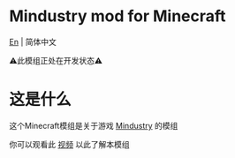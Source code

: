 # Mindustry mod for Minecraft

[En](README.MD) | 简体中文

⚠️此模组正处在开发状态⚠️

# 这是什么

这个Minecraft模组是关于游戏 [Mindustry](https://github.com/Anuken/Mindustry) 的模组

你可以观看此 [视频](https://b23.tv/rnAnPnZ) 以此了解本模组
